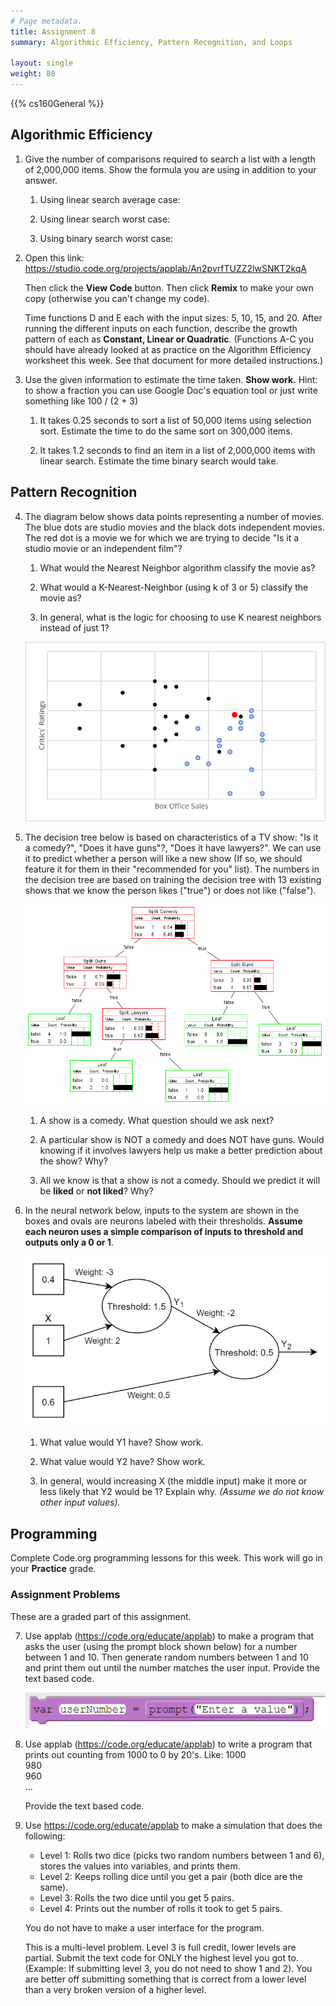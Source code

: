 ```yaml
---
# Page metadata.
title: Assignment 8
summary: Algorithmic Efficiency, Pattern Recognition, and Loops

layout: single
weight: 80
---
```


{{% cs160General %}}

## Algorithmic Efficiency

1.  Give the number of comparisons required to search a list with a length of 2,000,000 items.
    Show the formula you are using in addition to your answer.
    
    1. Using linear search average case:
    
    1. Using linear search worst case:
    
    1. Using binary search worst case:

1.  Open this link:  
    https://studio.code.org/projects/applab/An2pvrfTUZZ2lwSNKT2kqA 

    Then click the **View Code** button. Then click **Remix** to make your own copy (otherwise you can't
    change my code).

    Time functions D and E each with the input sizes: 5, 10, 15, and 20. After running the
    different inputs on each function, describe the growth pattern of each as **Constant,
    Linear or Quadratic**. (Functions A-C you should have already looked at as practice
    on the Algorithm Efficiency worksheet this week. See that document for more detailed instructions.)

1. Use the given information to estimate the time taken. **Show work.**
    Hint: to show a fraction you can use Google Doc's equation tool or just write something
    like 100 / (2 + 3)

    1. It takes 0.25 seconds to sort a list of 50,000 items using selection sort. Estimate the
    time to do the same sort on 300,000 items.

    1. It takes 1.2 seconds to find an item in a list of 2,000,000 items with linear search.
    Estimate the time binary search would take.

## Pattern Recognition

4. The diagram below shows data points representing a number of movies. The blue dots are
    studio movies and the black dots independent movies. The red dot is a movie we for which we
    are trying to decide "Is it a studio movie or an independent film"?

    1. What would the Nearest Neighbor algorithm classify the movie as?
    
    1. What would a K-Nearest-Neighbor (using k of 3 or 5) classify the movie as?
    
    1. In general, what is the logic for choosing to use K nearest neighbors instead of just 1? 

    ![Box office data](box_office.png)

1. The decision tree below is based on characteristics of a TV show: "Is it a comedy?",
    "Does it have guns"?, "Does it have lawyers?". We can use it to predict whether a person
    will like a new show (If so, we should feature it for them in their "recommended for you"
    list). The numbers in the decision tree are based on training the decision tree with 13
    existing shows that we know the person likes ("true") or does not like ("false").

    ![Decision tree for TV Shows](decision_tree_shows.png)
  
    1. A show is a comedy. What question should we ask next?

    1. A particular show is NOT a comedy and does NOT have guns. Would knowing if it involves
    lawyers help us make a better prediction about the show? Why?

    1. All we know is that a show is not a comedy. Should we predict it will be **liked** or
    **not liked**? Why?

1. In the neural network below, inputs to the system are shown in the boxes and ovals are
    neurons labeled with their thresholds. **Assume each neuron uses a simple comparison
    of inputs to threshold and outputs only a 0 or 1**.

    ![Neural network](neural_net.png)

    1. What value would Y1 have?  Show work.

    1. What value would Y2 have?  Show work.

    1. In general, would increasing X (the middle input) make it more or less
    likely that Y2 would be 1? Explain why. *(Assume we do not know other input values).*  

## Programming

Complete Code.org programming lessons for this week. This work will go in your
**Practice** grade.

### Assignment Problems

These are a graded part of this assignment.

7. Use applab (https://code.org/educate/applab) to make a program that asks the user
    (using the prompt block shown below) for a number between 1 and 10. Then generate
    random numbers between 1 and 10 and print them out until the number matches the user input.
    Provide the text based code.

    ![Prompt block](prompt_block.png)

1. Use applab (https://code.org/educate/applab) to write a program that prints out counting from
    1000 to 0 by 20's. Like:
    1000  
    980  
    960  
    …

    Provide the text based code.

1. Use https://code.org/educate/applab to make a simulation that does the following:
    * Level 1: Rolls two dice (picks two random numbers between 1 and 6), stores the
    values into variables, and prints them.
    * Level 2: Keeps rolling dice until you get a pair (both dice are the same).
    * Level 3: Rolls the two dice until you get 5 pairs.
    * Level 4: Prints out the number of rolls it took to get 5 pairs.

    You do not have to make a user interface for the program.

    This is a multi-level problem. Level 3 is full credit, lower levels are partial. Submit the
    text code for ONLY the highest level you got to. (Example: If submitting level 3, you do not
    need to show 1 and 2). You are better off submitting something that is correct from a lower
    level than a very broken version of a higher level.
